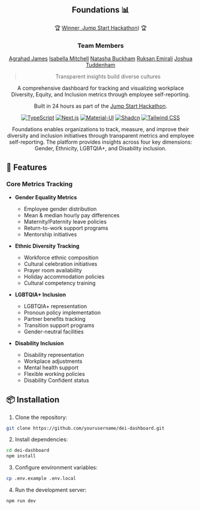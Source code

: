 <div align="center">

<h2>Foundations 📊</h2>

🏆 [Winner, Jump Start Hackathon](https://www.hackathonparty.com/hackathons/6/projects/98)) 🏆

<h3>Team Members</h3>

[Agrahad James](https://www.linkedin.com/in/angharad-james-b5842b19a/)
[Isabella Mitchell](https://github.com/Isabella-Mitchell)
[Natasha Buckham](https://github.com/natashabuckham)
[Ruksan Emirali](https://www.linkedin.com/in/ruksan-emirali-3703912a1/)
[Joshua Tuddenham](https://example.com/joshua)

> Transparent insights build diverse cultures

A comprehensive dashboard for tracking and visualizing workplace Diversity, Equity, and Inclusion metrics through employee self-reporting.

Built in 24 hours as part of the [Jump Start Hackathon](https://www.hackathonparty.com/hackathons/6).

[![TypeScript](https://img.shields.io/badge/typescript-%23007ACC.svg?style=for-the-badge&logo=typescript&logoColor=white)](https://www.typescriptlang.org/)
[![Next.js](https://img.shields.io/badge/Next.js-black?style=for-the-badge&logo=next.js&logoColor=white)](https://nextjs.org/)
[![Material-UI](https://img.shields.io/badge/Material--UI-%230081CB.svg?style=for-the-badge&logo=mui&logoColor=white)](https://mui.com/)
[![Shadcn](https://img.shields.io/badge/shadcn-%23000?style=for-the-badge&logo=shadcn&logoColor=white)](https://shadcn.com/)
[![Tailwind CSS](https://img.shields.io/badge/tailwindcss-%2338B2E0.svg?style=for-the-badge&logo=tailwind-css&logoColor=white)](https://tailwindcss.com/)

Foundations enables organizations to track, measure, and improve their diversity and inclusion initiatives through transparent metrics and employee self-reporting. The platform provides insights across four key dimensions: Gender, Ethnicity, LGBTQIA+, and Disability inclusion.

</div>

## 🚀 Features

### Core Metrics Tracking

- **Gender Equality Metrics**

  - Employee gender distribution
  - Mean & median hourly pay differences
  - Maternity/Paternity leave policies
  - Return-to-work support programs
  - Mentorship initiatives

- **Ethnic Diversity Tracking**

  - Workforce ethnic composition
  - Cultural celebration initiatives
  - Prayer room availability
  - Holiday accommodation policies
  - Cultural competency training

- **LGBTQIA+ Inclusion**

  - LGBTQIA+ representation
  - Pronoun policy implementation
  - Partner benefits tracking
  - Transition support programs
  - Gender-neutral facilities

- **Disability Inclusion**
  - Disability representation
  - Workplace adjustments
  - Mental health support
  - Flexible working policies
  - Disability Confident status

## 📦 Installation

1. Clone the repository:

```bash
git clone https://github.com/yourusername/dei-dashboard.git
```

2. Install dependencies:

```bash
cd dei-dashboard
npm install
```

3. Configure environment variables:

```bash
cp .env.example .env.local
```

4. Run the development server:

```bash
npm run dev
```
